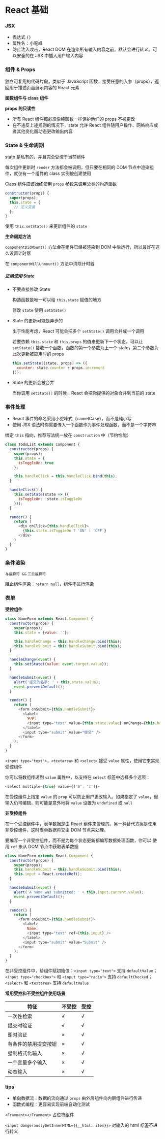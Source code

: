 # React 基础

### JSX

- 表达式 `{}`
- 属性名：小驼峰
- 防止注入攻击，React DOM 在渲染所有输入内容之前，默认会进行转义。可以安全的在 JSX 中插入用户输入内容

### 组件 & Props

独立可复用的代码片段，类似于 JavaScript 函数，接受任意的入参（props），返回用于描述页面展示内容的 React 元素

**函数组件与 class 组件**

**props 的只读性**

- 所有 React 组件都必须像纯函数一样保护他们的 props 不被更改
- 在不违反上述规则的情况下，state 允许 React 组件随用户操作、网络响应或者其他变化而动态更改输出内容

### State & 生命周期

state 是私有的，并且完全受控于当前组件

每次组件更新时 `render` 方法都会被调用，但只要在相同的 DOM 节点中渲染组件，就仅有一个组件的 class 实例被创建使用

Class 组件应该始终使用 `props` 参数来调用父类的构造函数
```js
constructor(props) {
  super(props);
  this.state = {
    // 定义变量
  };
}
```

使用 `this.setState()` 来更新组件的 `state`

**生命周期方法**

`componentDidMount()` 方法会在组件已经被渲染到 DOM 中后运行，所以最好在这么设置计时器

在 `componentWillUnmount()` 方法中清除计时器

##### 正确使用 State

* 不要直接修改 State

  构造函数是唯一可以给 `this.state` 赋值的地方

  修改 `state` 使用 `setState()`

* State 的更新可能是异步的

  出于性能考虑，React 可能会把多个 `setState()` 调用合并成一个调用

  若要依赖 `this.state` 和 `this.props` 的值来更新下一个状态，可以让 `setState()` 接收一个函数，函数的第一个参数为上一个 state，第二个参数为此次更新被应用时的 props

  ```js
  this.setState((state, props) => ({
    counter: state.counter + props.increment
  }));
  ```
  
* State 的更新会被合并
  
  当你调用 `setState()` 的时候，React 会把你提供的对象合并到当前的 state

### 事件处理

* React 事件的命名采用小驼峰式（camelCase），而不是纯小写
* 使用 JSX 语法时你需要传入一个函数作为事件处理函数，而不是一个字符串

绑定 `this` 指向，推荐写法统一放在 `construction` 中（节约性能）
```js
class TodoList extends Component {
  constructor(props) {
    super(props);
    this.state = {
      isToggleOn: true
    };

    this.handleClick = this.handleClick.bind(this);
  }

  handleClick() {
    this.setState(state => ({
      isToggleOn: !state.isToggleOn
    }));
  }

  render() {
    return (
      <div onClick={this.handleClick}>
        {this.state.isToggleOn ? 'ON' : 'OFF'}
      </div>
    )
  }
}
```

### 条件渲染

`与运算符 &&` `三目运算符`

阻止组件渲染：`return null`，组件不进行渲染

### 表单

**受控组件**

```js
class NameForm extends React.Component {
  constructor(props) {
    super(props);
    this.state = {value: ''};

    this.handleChange = this.handleChange.bind(this);
    this.handleSubmit = this.handleSubmit.bind(this);
  }

  handleChange(event) {
    this.setState({value: event.target.value});
  }

  handleSubmit(event) {
    alert('提交的名字: ' + this.state.value);
    event.preventDefault();
  }

  render() {
    return (
      <form onSubmit={this.handleSubmit}>
        <label>
          名字:
          <input type="text" value={this.state.value} onChange={this.handleChange} />
        </label>
        <input type="submit" value="提交" />
      </form>
    );
  }
}
```

`<input type="text">`，`<textarea>` 和 `<select>` 接受 `value` 属性，使用它来实现受控组件

你可以将数组传递到 `value` 属性中，以支持在 `select` 标签中选择多个选项：
```js
<select multiple={true} value={['B', 'C']}>
```

在受控组件上指定 `value` 的 `prop` 可以防止用户更改输入。如果指定了 `value`，但输入仍可编辑，则可能是意外地将 `value` 设置为 `undefined` 或 `null`

**非受控组件**

在一个受控组件中，表单数据是由 React 组件来管理的。另一种替代方案是使用非受控组件，这时表单数据将交由 DOM 节点来处理。

要编写一个非受控组件，而不是为每个状态更新都编写数据处理函数，你可以 使用 `ref` 来从 DOM 节点中获取表单数据

```js
class NameForm extends React.Component {
  constructor(props) {
    super(props);
    this.handleSubmit = this.handleSubmit.bind(this);
    this.input = React.createRef();
  }

  handleSubmit(event) {
    alert('A name was submitted: ' + this.input.current.value);
    event.preventDefault();
  }

  render() {
    return (
      <form onSubmit={this.handleSubmit}>
        <label>
          Name:
          <input type="text" ref={this.input} />
        </label>
        <input type="submit" value="Submit" />
      </form>
    );
  }
}
```

在非受控组件中，给组件赋初始值：`<input type="text">` 支持 `defaultValue`；`<input type="checkbox">` 和 `<input type="radio">` 支持 `defaultChecked`；`<select>` 和 `<textarea>` 支持 `defaultValue`

**常用受控和不受控组件使用场景**

|特征|不受控|受控|
|-|-|-|
|一次性检索|√|√|
|提交时验证|√|√|
|即时验证|×|√|
|有条件的禁用提交按钮|×|√|
|强制格式化输入|×|√|
|一个变量多个输入|×|√|
|动态输入|×|√|

### tips

- 单向数据流：数据的流向通过 `props` 由外层组件向内层组件进行传递
- 函数式编程：更容易实现前端自动化测试

`<Framment></Framment>` 占位符组件

`<input dangerouslySetInnerHTML={{__html: item}}>` 对输入的 html 标签不进行转义
